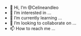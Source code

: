 - 👋 Hi, I’m @Celineandleo
- 👀 I’m interested in ...
- 🌱 I’m currently learning ...
- 💞️ I’m looking to collaborate on ...
- 📫 How to reach me ...

<!---
Celineandleo/Celineandleo is a ✨ special ✨ repository because its `README.md` (this file) appears on your GitHub profile.
You can click the Preview link to take a look at your changes.
--->
